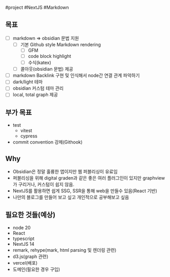#project #NextJS #Markdown

## 목표
- [ ]  markdown => obsidian 문법 지원
	- [ ] 기본 Github style Markdown rendering  
		- [ ] GFM
		- [ ] code block highlight
		- [ ] 수식(katex)
	- [ ] 콜아웃(obsidian 문법) 제공
- [ ] markdown Backlink 구현 및 인식해서 node간 연결 관계 파악하기
- [ ] dark/light 테마
- [ ] obsidian 커스텀 테마 관리
- [ ] local, total graph 제공

## 부가 목표
- test
	- vitest
	- cypress
- commit convention 강제(Githook)


## Why
- Obsidian은 정말 훌륭한 앱이지만 웹 퍼블리싱이 유료임
- 퍼블리싱을 위해 digital graden과 같은 좋은 여러 플러그인이 있지만 graphview가 구리거나, 커스텀이 쉽지 않음.
- NextJS를 활용하면 쉽게 SSG, SSR을 통해 web을 만들수 있음(React 기반)
- 나만의 블로그를 만들어 보고 싶고 개인적으로 공부해보고 싶음


## 필요한 것들(예상)
- node 20
- React
- typescript
- NextJS 14
- remark, rehype(mark, html parsing 및 렌더링 관련)
- d3.js(graph 관련)
- vercel(배포)
- 도메인(필요한 경우 구입)